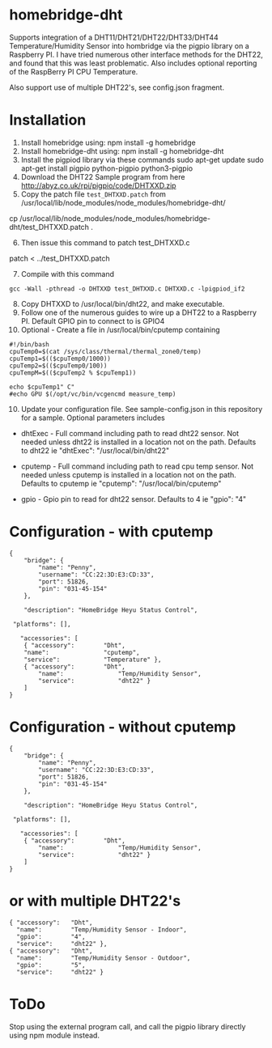 # homebridge-dht

Supports integration of a DHT11/DHT21/DHT22/DHT33/DHT44 Temperature/Humidity
Sensor into hombridge via the pigpio library on a Raspberry PI.   I have tried
numerous other interface methods for the DHT22, and found that this was least
problematic.  Also includes optional reporting of the RaspBerry PI CPU Temperature.

Also support use of multiple DHT22's, see config.json fragment.

# Installation

1. Install homebridge using: npm install -g homebridge
2. Install homebridge-dht using: npm install -g homebridge-dht
3. Install the pigpiod library via these commands
    sudo apt-get update
    sudo apt-get install pigpio python-pigpio python3-pigpio
4. Download the DHT22 Sample program from here
    http://abyz.co.uk/rpi/pigpio/code/DHTXXD.zip
5. Copy the patch file `test_DHTXXD.patch` from /usr/local/lib/node_modules/node_modules/homebridge-dht/

cp /usr/local/lib/node_modules/node_modules/homebridge-dht/test_DHTXXD.patch .

6. Then issue this command to patch test_DHTXXD.c

patch < ../test_DHTXXD.patch

7. Compile with this command

```
gcc -Wall -pthread -o DHTXXD test_DHTXXD.c DHTXXD.c -lpigpiod_if2
```

8. Copy DHTXXD to /usr/local/bin/dht22, and make executable.
9. Follow one of the numerous guides to wire up a DHT22 to a Raspberry PI.
   Default GPIO pin to connect to is GPIO4 
10. Optional - Create a file in /usr/local/bin/cputemp containing

```
#!/bin/bash
cpuTemp0=$(cat /sys/class/thermal/thermal_zone0/temp)
cpuTemp1=$(($cpuTemp0/1000))
cpuTemp2=$(($cpuTemp0/100))
cpuTempM=$(($cpuTemp2 % $cpuTemp1))

echo $cpuTemp1" C"
#echo GPU $(/opt/vc/bin/vcgencmd measure_temp)
```

10. Update your configuration file. See sample-config.json in this repository for a sample.
Optional parameters includes

* dhtExec - Full command including path to read dht22 sensor.  Not needed
unless dht22 is installed in a location not on the path.  Defaults to dht22
ie "dhtExec": "/usr/local/bin/dht22"

* cputemp - Full command including path to read cpu temp sensor.  Not needed
unless cputemp is installed in a location not on the path.  Defaults to cputemp
ie "cputemp": "/usr/local/bin/cputemp"

* gpio - Gpio pin to read for dht22 sensor.  Defaults to 4
ie "gpio": "4"


# Configuration - with cputemp

```
{
    "bridge": {
        "name": "Penny",
        "username": "CC:22:3D:E3:CD:33",
        "port": 51826,
        "pin": "031-45-154"
    },

    "description": "HomeBridge Heyu Status Control",

 "platforms": [],

   "accessories": [
	{ "accessory":        "Dht",
	"name":               "cputemp",
	"service":            "Temperature" },
	{ "accessory":        "Dht",
        "name":               "Temp/Humidity Sensor",
        "service":            "dht22" }
	]
}
```
# Configuration - without cputemp
```
{
    "bridge": {
        "name": "Penny",
        "username": "CC:22:3D:E3:CD:33",
        "port": 51826,
        "pin": "031-45-154"
    },

    "description": "HomeBridge Heyu Status Control",

 "platforms": [],

   "accessories": [
	{ "accessory":        "Dht",
        "name":               "Temp/Humidity Sensor",
        "service":            "dht22" }
	]
}
```
# or with multiple DHT22's
```
{ "accessory":   "Dht",
  "name":        "Temp/Humidity Sensor - Indoor",
  "gpio":        "4",       
  "service":     "dht22" },
{ "accessory":   "Dht",
  "name":        "Temp/Humidity Sensor - Outdoor",
  "gpio":        "5",   
  "service":     "dht22" }

```

# ToDo

Stop using the external program call, and call the pigpio library directly using
npm module instead.
